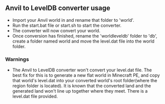 ## Anvil to LevelDB converter usage
- Import your Anvil world in and rename that folder to 'world'. 
- Run the start.bat file or start.sh to start the converter.
- The converter will now convert your world.
- Once conversion has finished, rename the 'worldleveldb' folder to 'db', create a folder named world and move the level.dat file into the world folder.

### Warnings
- The Anvil to LevelDB converter won't convert your level.dat file. The best fix for this is to generate a new flat world in Minecraft PE, and copy that world's level.dat into your converted world's root folder(where the region folder is located). It is known that the converted land and the generated land won't line up together where they meet. There is a level.dat file provided.
